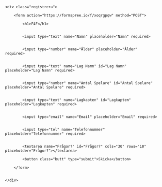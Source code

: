 <!DOCTYPE html>
<html lang="en">
<head>
    <meta charset="UTF-8">
    <link rel="stylesheet" href="extra.css">
    <meta http-equiv="X-UA-Compatible" content="IE=edge">
    <meta name="viewport" content="width=device-width, initial-scale=1.0">
    <title>F4F_turneringar</title>
</head>

<link rel="icon" href="f4f_logo.jpg" type="imgage/x-icon"/>

<body>


    <div class="registrera">

        <form action="https://formspree.io/f/xoqrgpqw" method="POST">

            <h1>F4F</h1>

            
            <input type="text" name="Namn" placeholder="Namn" required>

            
            <input type="number" name="Ålder" placeholder="Ålder" required>
        
            
            <input type="text" name="Lag Namn" id="Lag Namn" placeholder="Lag Namn" required>

           
            <input type="number" name="Antal Spelare" id="Antal Spelare" placeholder="Antal Spelare" required>

            
            <input type="text" name="Lagkapten" id="Lagkapten" placeholder="Lagkapten" required>

            
            <input type="email" name="Email" placeholder="Email" required>


            <input type="tel" name="Telefonnummer" placeholder="Telefonnummer" required>

           
            <textarea name="Frågor?" id="Frågor?" cols="30" rows="10" placeholder="Frågor?"></textarea>

            <button class="butt" type="submit">Skicka</button>

        </form>


    </div>
    

</body>
</html>
